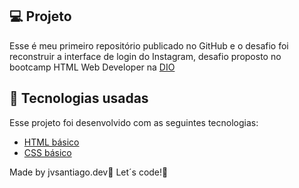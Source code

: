 ## 💻 Projeto

Esse é meu primeiro repositório publicado no GitHub e o desafio foi reconstruir a interface de login do Instagram, desafio proposto no bootcamp HTML Web Developer na [DIO](https://web.dio.me/home)

## 🧪 Tecnologias usadas

Esse projeto foi desenvolvido com as seguintes tecnologias:

- [HTML básico](https://developer.mozilla.org/en-US/docs/Web/HTML)
- [CSS básico](https://developer.mozilla.org/en-US/docs/Web/CSS)

Made by jvsantiago.dev:wave: Let´s code!:green_heart:
